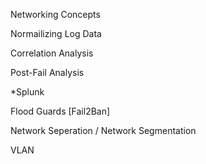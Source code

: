 Networking Concepts


Normailizing Log Data 

Correlation Analysis 

Post-Fail Analysis 

*Splunk

Flood Guards [Fail2Ban]

Network Seperation / Network Segmentation

VLAN

